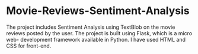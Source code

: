 # Movie-Reviews-Sentiment-Analysis
The project includes Sentiment Analysis using TextBlob on the movie reviews posted by the user. The project is built using Flask, which is a micro web- development framework available in Python. I have used HTML and CSS for front-end.
